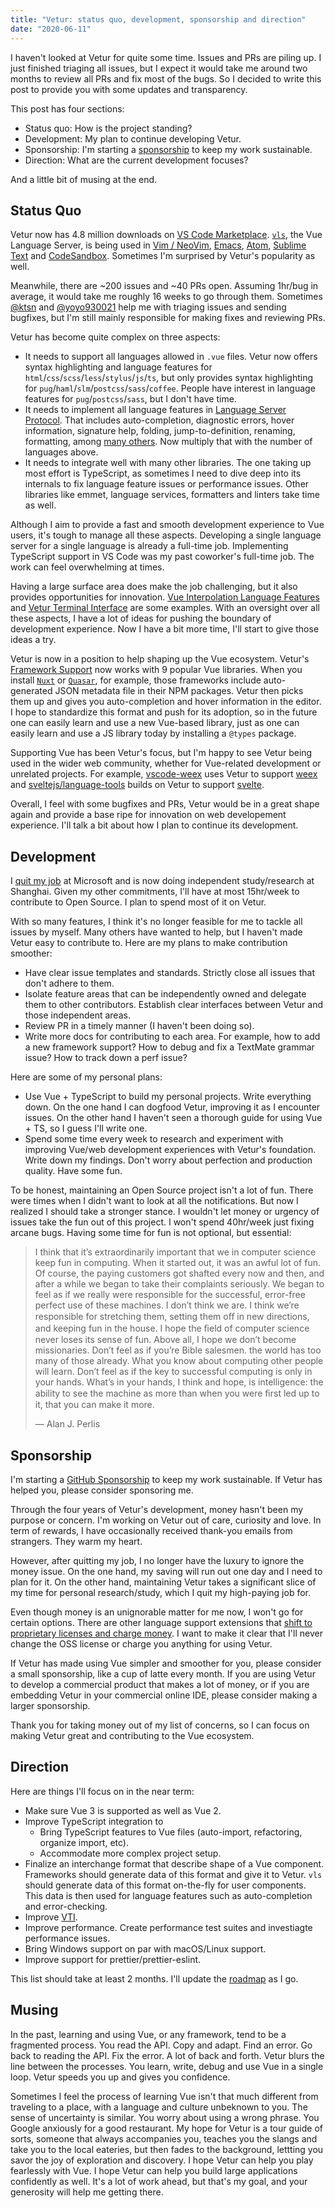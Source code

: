 ```yaml
---
title: "Vetur: status quo, development, sponsorship and direction"
date: "2020-06-11"
---
```


I haven't looked at Vetur for quite some time. Issues and PRs are piling up. I just finished triaging all issues, but I expect it would take me around two months to review all PRs and fix most of the bugs. So I decided to write this post to provide you with some updates and transparency.

This post has four sections:

- Status quo: How is the project standing?
- Development: My plan to continue developing Vetur.
- Sponsorship: I'm starting a [sponsorship](https://github.com/sponsors/octref) to keep my work sustainable.
- Direction: What are the current development focuses?

And a little bit of musing at the end.

## Status Quo

Vetur now has 4.8 million downloads on [VS Code Marketplace](https://marketplace.visualstudio.com/items?itemName=octref.vetur). [`vls`](https://github.com/vuejs/vetur/tree/master/server), the Vue Language Server, is being used in [Vim / NeoVim](https://github.com/neoclide/coc-vetur), [Emacs](https://github.com/emacs-lsp/lsp-mode/blob/master/lsp-vetur.el), [Atom](https://atom.io/packages/ide-vue), [Sublime Text](https://github.com/sublimelsp/LSP-vue) and [CodeSandbox](https://codesandbox.io/post/announcing-codesandbox-v3). Sometimes I'm surprised by Vetur's popularity as well.

Meanwhile, there are ~200 issues and ~40 PRs open. Assuming 1hr/bug in average, it would take me roughly 16 weeks to go through them. Sometimes [@ktsn](https://github.com/ktsn) and [@yoyo930021](https://github.com/yoyo930021) help me with triaging issues and sending bugfixes, but I'm still mainly responsible for making fixes and reviewing PRs.

Vetur has become quite complex on three aspects:

- It needs to support all languages allowed in `.vue` files. Vetur now offers syntax highlighting and language features for `html`/`css`/`scss`/`less`/`stylus`/`js`/`ts`, but only provides syntax highlighting for `pug`/`haml`/`slm`/`postcss`/`sass`/`coffee`. People have interest in language features for `pug`/`postcss`/`sass`, but I don't have time.
- It needs to implement all language features in [Language Server Protocol](https://microsoft.github.io/language-server-protocol/). That includes auto-completion, diagnostic errors, hover information, signature help, folding, jump-to-definition, renaming, formatting, among [many others](https://code.visualstudio.com/api/language-extensions/programmatic-language-features). Now multiply that with the number of languages above.
- It needs to integrate well with many other libraries. The one taking up most effort is TypeScript, as sometimes I need to dive deep into its internals to fix language feature issues or performance issues. Other libraries like emmet, language services, formatters and linters take time as well.

Although I aim to provide a fast and smooth development experience to Vue users, it's tough to manage all these aspects. Developing a single language server for a single language is already a full-time job. Implementing TypeScript support in VS Code was my past coworker's full-time job. The work can feel overwhelming at times.

Having a large surface area does make the job challenging, but it also provides opportunities for innovation. [Vue Interpolation Language Features](https://blog.matsu.io/generic-vue-template-interpolation-language-features) and [Vetur Terminal Interface](https://vuejs.github.io/vetur/vti.html) are some examples. With an oversight over all these aspects, I have a lot of ideas for pushing the boundary of development experience. Now I have a bit more time, I'll start to give those ideas a try.

Vetur is now in a position to help shaping up the Vue ecosystem. Vetur's [Framework Support](https://vuejs.github.io/vetur/framework.html) now works with 9 popular Vue libraries. When you install [`Nuxt`](https://nuxtjs.org/) or [`Quasar`](https://quasar.dev/), for example, those frameworks include auto-generated JSON metadata file in their NPM packages. Vetur then picks them up and gives you auto-completion and hover information in the editor. I hope to standardize this format and push for its adoption, so in the future one can easily learn and use a new Vue-based library, just as one can easily learn and use a JS library today by installing a `@types` package.

Supporting Vue has been Vetur's focus, but I'm happy to see Vetur being used in the wider web community, whether for Vue-related development or unrelated projects. For example, [vscode-weex](https://github.com/weex-cli/vscode-weex) uses Vetur to support [weex](https://weex.apache.org) and [sveltejs/language-tools](https://github.com/sveltejs/language-tools) builds on Vetur to support [svelte](https://svelte.dev).

Overall, I feel with some bugfixes and PRs, Vetur would be in a great shape again and provide a base ripe for innovation on web developement experience. I'll talk a bit about how I plan to continue its development.

## Development

I [quit my job](https://blog.matsu.io/on-leaving) at Microsoft and is now doing independent study/research at Shanghai. Given my other commitments, I'll have at most 15hr/week to contribute to Open Source. I plan to spend most of it on Vetur.

With so many features, I think it's no longer feasible for me to tackle all issues by myself. Many others have wanted to help, but I haven't made Vetur easy to contribute to. Here are my plans to make contribution smoother:

- Have clear issue templates and standards. Strictly close all issues that don't adhere to them.
- Isolate feature areas that can be independently owned and delegate them to other contributors. Establish clear interfaces between Vetur and those independent areas.
- Review PR in a timely manner (I haven't been doing so).
- Write more docs for contributing to each area. For example, how to add a new framework support? How to debug and fix a TextMate grammar issue? How to track down a perf issue?

Here are some of my personal plans:

- Use Vue + TypeScript to build my personal projects. Write everything down. On the one hand I can dogfood Vetur, improving it as I encounter issues. On the other hand I haven't seen a thorough guide for using Vue + TS, so I guess I'll write one.
- Spend some time every week to research and experiment with improving Vue/web development experiences with Vetur's foundation. Write down my findings. Don't worry about perfection and production quality. Have some fun.

To be honest, maintaining an Open Source project isn't a lot of fun. There were times when I didn't want to look at all the notifications. But now I realized I should take a stronger stance. I wouldn't let money or urgency of issues take the fun out of this project. I won't spend 40hr/week just fixing arcane bugs. Having some time for fun is not optional, but essential:

> I think that it’s extraordinarily important that we in computer science keep fun in computing. When it started out, it was an awful lot of fun. Of course, the paying customers got shafted every now and then, and after a while we began to take their complaints seriously. We began to feel as if we really were responsible for the successful, error-free perfect use of these machines. I don’t think we are. I think we’re responsible for stretching them, setting them oﬀ in new directions, and keeping fun in the house. I hope the ﬁeld of computer science never loses its sense of fun. Above all, I hope we don’t become missionaries. Don’t feel as if you’re Bible salesmen. the world has too many of those already. What you know about computing other people will learn. Don’t feel as if the key to successful computing is only in your hands. What’s in your hands, I think and hope, is intelligence: the ability to see the machine as more than when you were ﬁrst led up to it, that you can make it more.
>
> — Alan J. Perlis

## Sponsorship

I'm starting a [GitHub Sponsorship](https://github.com/sponsors/octref) to keep my work sustainable. If Vetur has helped you, please consider sponsoring me.

Through the four years of Vetur's development, money hasn't been my purpose or concern. I'm working on Vetur out of care, curiosity and love. In term of rewards, I have occasionally received thank-you emails from strangers. They warm my heart.

However, after quitting my job, I no longer have the luxury to ignore the money issue. On the one hand, my saving will run out one day and I need to plan for it. On the other hand, maintaining Vetur takes a significant slice of my time for personal research/study, which I quit my high-paying job for.
 
Even though money is an unignorable matter for me now, I won't go for certain options. There are other language support extensions that [shift to proprietary licenses and charge money](https://github.com/bmewburn/vscode-intelephense). I want to make it clear that I'll never change the OSS license or charge you anything for using Vetur.

If Vetur has made using Vue simpler and smoother for you, please consider a small sponsorship, like a cup of latte every month.
If you are using Vetur to develop a commercial product that makes a lot of money, or if you are embedding Vetur in your commercial online IDE, please consider making a larger sponsorship.

Thank you for taking money out of my list of concerns, so I can focus on making Vetur great and contributing to the Vue ecosystem.

## Direction

Here are things I'll focus on in the near term:

- Make sure Vue 3 is supported as well as Vue 2.
- Improve TypeScript integration to
  - Bring TypeScript features to Vue files (auto-import, refactoring, organize import, etc).
  - Accommodate more complex project setup.
- Finalize an interchange format that describe shape of a Vue component. Frameworks should generate data of this format and give it to Vetur. `vls` should generate data of this format on-the-fly for user components. This data is then used for language features such as auto-completion and error-checking.
- Improve [VTI](https://github.com/vuejs/vetur/tree/master/vti).
- Improve performance. Create performance test suites and investiagte performance issues.
- Bring Windows support on par with macOS/Linux support.
- Improve support for prettier/prettier-eslint.

This list should take at least 2 months. I'll update the [roadmap](https://github.com/vuejs/vetur/issues/873) as I go.

## Musing

In the past, learning and using Vue, or any framework, tend to be a fragmented process. You read the API. Copy and adapt. Find an error. Go back to reading the API. Fix the error. A lot of back and forth. Vetur blurs the line between the processes. You learn, write, debug and use Vue in a single loop. Vetur speeds you up and gives you confidence.

Sometimes I feel the process of learning Vue isn't that much different from traveling to a place, with a language and culture unbeknown to you. The sense of uncertainty is similar. You worry about using a wrong phrase. You Google anxiously for a good restaurant. My hope for Vetur is a tour guide of sorts, someone that always accompanies you, teaches you the slangs and take you to the local eateries, but then fades to the background, lettting you savor the joy of exploration and discovery. I hope Vetur can help you play fearlessly with Vue. I hope Vetur can help you build large applications confidently as well. It's a lot of work ahead, but that's my goal, and your generosity will help me getting there.